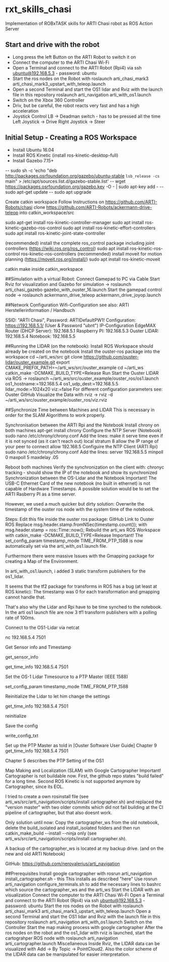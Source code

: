 # rxt_skills_chasi
Implementation of ROBxTASK skills for ARTI Chasi robot as ROS Action Server

## Start and drive with the robot
- Long press the left Button on the ARTI Robot to switch it on
- Connect the computer to the ARTI Chasi Wi-Fi
- Open a Terminal and connect to the ARTI Robot (Rpi4) via ssh ubuntu@192.168.5.3 - password: ubuntu
- Start the ros nodes on the Robot with roslaunch arti_chasi_mark3 arti_chasi_mark3_upstart_with_teleop.launch
- Open a second Terminal and start the OS1 lidar and Rviz with the launch file in this repository roslaunch arti_navigation arti_with_os1.launch
- Switch on the Xbox 360 Controller
- Driv, but be careful, the robot reacts very fast and has a high acceleration
- Joystick Control
LB  →  Deadman switch - has to be pressed all the time
Left Joystick  →  Drive
Right Joystick →  Steer


## Initial Setup - Creating a ROS Workspace
- Install Ubuntu 16.04
- Install ROS Kinetic (install ros-kinetic-desktop-full)
- Install Gazebo 7.15+

-- sudo sh -c 'echo "deb http://packages.osrfoundation.org/gazebo/ubuntu-stable `lsb_release -cs` main" > /etc/apt/sources.list.d/gazebo-stable.list'
-- wget https://packages.osrfoundation.org/gazebo.key -O - | sudo apt-key add -
-- sudo apt-get update
-- sudo apt upgrade

Create catkin workspace
Follow Instructions on https://github.com/ARTI-Robots/chasi
clone https://github.com/ARTI-Robots/ackermann-drive-teleop into catkin_workspace/src

sudo apt-get install ros-kinetic-controller-manager
sudo apt install ros-kinetic-gazebo-ros-control
sudo apt install ros-kinetic-effort-controllers
sudo apt install ros-kinetic-joint-state-controller

(recommended) install the complete ros_control package including joint controllers (https://wiki.ros.org/ros_control)
sudo apt install ros-kinetic-ros-control ros-kinetic-ros-controllers
(recommended) install moveit for motion planning (https://moveit.ros.org/install/)
sudo apt install ros-kinetic-moveit

catkin make inside catkin_workspace

##Simulation with a virtual Robot:
Connect Gamepad to PC via Cable
Start Rviz for visualization and Gazebo for simulation → roslaunch arti_chasi_gazebo gazebo_with_ouster_16.launch
Start the gamepad control node → roslaunch ackermann_drive_teleop ackermann_drive_joyop.launch

##Network Configuration
Wifi-Configuration
see also: ARTI Herstellerinformation / Handbuch

SSID: "ARTI Chasi", Password: ARTIDefaultPW1!
Configuration: https://192.168.5.1/ (User & Password "ubnt")
IP-Configuration
EdgeMAX Router (DHCP Server): 192.168.5.1
Raspberry PI:    192.168.5.3
Ouster LIDAR:   192.168.5.4
Notebook:        192.168.5.5 


##Running the LIDAR (on the notebook):
Install
ROS Workspace should already be created on the notebook
Install the ouster-ros package into the workspace
cd ~/arti_ws/src
git clone https://github.com/ouster-lidar/ouster_example.git
export CMAKE_PREFIX_PATH=~/arti_ws/src/ouster_example
cd ~/arti_ws
catkin_make -DCMAKE_BUILD_TYPE=Release
Run
Start the Ouster LIDAR via ROS → roslaunch ~/arti_ws/src/ouster_example/ouster_ros/os1.launch os1_hostname:=192.168.5.4 os1_udp_dest:=192.168.5.5 lidar_mode:=1024x20 viz:=false
For different configuration parameters see: Ouster GitHub
Visualize the Data with rviz → rviz -d ~/arti_ws/src/ouster_example/ouster_ros/viz.rviz

##Synchronize Time between Machines and LIDAR
This is necessary in order for the SLAM Algorithms to work properly.

Synchronisation between the ARTI Rpi and the Notebook
Install chrony on both machines
apt-get install chrony
Configure the NTP Server (Notebook)
sudo nano /etc/chrony/chrony.conf
Add the lines:
make it serve time even if it is not synced (as it can't reach out)
local stratum 8
allow the IP range of your peer to connect
allow 192.168.5
Configuire the NTP Client (ARTI Rpi)
sudo nano /etc/chrony/chrony.conf
Add the lines:
server 192.168.5.5 minpoll 0 maxpoll 5 maxdelay .05


Reboot both machines
Verify the synchronization on the client with:
chronyc tracking - should show the IP of the notebook and show its synchronized
Synchronization between the OS-Lidar and the Notebook
Important!
The USB-C Ethernet Card of the new notebook (no built in ethernet) is not capable of Hardware Timestamps. A possible solution would be to set the ARTI Rasberry PI as a time server.

However, we used a much quicker but dirty solution: Overwrite the timestamp of the ouster ros node with the system time of the notebook.

Steps:
Edit this file inside the ouster ros package: GitHub Link to Ouster ROS
Replace msg.header.stamp.fromNSec(timestamp.count()); with msg.header.stamp = ros::Time::now();
Rebuild the arti_ws ROS Workspace with catkin_make -DCMAKE_BUILD_TYPE=Release
Important!
The set_config_param timestamp_mode TIME_FROM_PTP_1588 is now automatically set via the arti_with_os1.launch file.

Furthermore there were massive Issues with the Gmapping package for creating a Map of the Environment. 

In arti_with_os1.launch, i added 3 static transform publishers for the os1_lidar.

It seems that the tf2 package for transforms in ROS has a bug (at least at ROS kinetic): The timestamp was 0 for each transformation and gmapping cannot handle that. 

That's also why the Lidar and Rpi have to be time synched to the notebook. In the arti os1 launch file are now 3 tf1 transform publishers with a polling rate of 100ms.

Connect to the OS1-Lidar via netcat

nc 192.168.5.4 7501

Get Sensor info and Timestamp

get_sensor_info

get_time_info 192.168.5.4 7501

Set the OS-1 Lidar Timesource to a PTP Master (IEEE 1588)

set_config_param timestamp_mode TIME_FROM_PTP_1588

Reinitialize the Lidar to let him change the settings

get_time_info 192.168.5.4 7501

reinitialize

Save the config

write_config_txt

Set up the PTP Master as told in [Ouster Software User Guide] Chapter 9
get_time_info 192.168.5.4 7501

Chapter 5 describes the PTP Setting of the OS1 



Map Making and Localization (SLAM) with Google Cartographer
Important!
Cartographer is not buildable now. First, the github repo states "build failed" for a long time. Second ROS Kinetic is not supported anymore by Cartographer, since its EOL.

I tried to create a own rosinstall file (see arti_ws/src/arti_navigation/scripts/install cartographer.sh) and replaced the "version master" with two older commits which did not fail building at the CI pipeline of cartographer, but that also doesnt work.

Only solution until now: Copy the cartographer_ws from the old notebook, delete the build_isolated and install_isolated folders and then run catkin_make_build --install --ninja only (see arti_ws/src/arti_navigation/scripts/install cartographer.sh).

A backup of the cartographer_ws is located at my backup drive. (and on the new and old ARTI Notebook)



GitHub:
https://github.com/nerovalerius/arti_navigation

##Prerequisites
Install google cartographer with rosrun arti_navigation install_cartographer.sh - this This installs as described "here"
Use rosrun arti_navigation configure_terminals.sh to add the necessary lines to bashrc which source the cartographer_ws and the arti_ws
Start the LIDAR with an visualization
Connect the computer to the ARTI Chasi Wi-Fi
Open a Terminal and connect to the ARTI Robot (Rpi4) via ssh ubuntu@192.168.5.3 - password: ubuntu
Start the ros nodes on the Robot with roslaunch arti_chasi_mark3 arti_chasi_mark3_upstart_with_teleop.launch
Open a second Terminal and start the OS1 lidar and Rviz with the launch file in this repository roslaunch arti_navigation arti_with_os1.launch
Switch on the Controller
Start the map making process with google cartographer
After the ros nodes on the robot and the os1_lidar with rviz is launched, start the cartograhper ROS node with roslaunch arti_navigation arti_cartographer.launch
Miscellaneous
Inside Rviz, the LIDAR data can be visualized with Add → By Topic → PointCloud2. Also the color scheme of the LIDAR data can be manipulated for easier interpretation.
